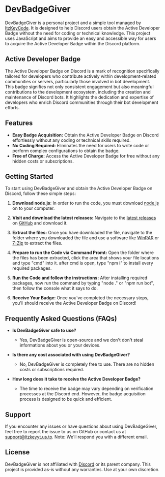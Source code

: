 # DevBadgeGiver

DevBadgeGiver is a personal project and a simple tool managed by [ItzKeyCode](https://github.com/ItzKeyHeyHeymanCode). It is designed to help Discord users obtain the Active Developer Badge without the need for coding or technical knowledge. This project uses JavaScript and aims to provide an easy and accessible way for users to acquire the Active Developer Badge within the Discord platform.

## Active Developer Badge

The Active Developer Badge on Discord is a mark of recognition specifically tailored for developers who contribute actively within development-related communities or servers, particularly those involved in bot development. This badge signifies not only consistent engagement but also meaningful contributions to the development ecosystem, including the creation and maintenance of Discord bots. It highlights the dedication and expertise of developers who enrich Discord communities through their bot development efforts.

## Features

- **Easy Badge Acquisition:** Obtain the Active Developer Badge on Discord effortlessly without any coding or technical skills required.
- **No Coding Required:** Eliminates the need for users to write code or perform complex configurations to obtain the badge.
- **Free of Charge:** Access the Active Developer Badge for free without any hidden costs or subscriptions.

## Getting Started

To start using DevBadgeGiver and obtain the Active Developer Badge on Discord, follow these simple steps:

1. **Download node.js:** In order to run the code, you must download [node.js](https://nodejs.org/en/download/) on to your computer.

2. **Visit and download the latest releases:** Navigate to the [latest releases](https://github.com/ItzKeyHeyHeymanCode/DevBadgeGiver/releases/latest) on [GitHub](https://github.com) and download it.

3. **Extract the files:** Once you have downloaded the file, navigate to the folder where you downloaded the file and use a software like [WinRAR](https://www.rarlab.com/download.htm) or [7-Zip](https://7-zip.org/download.html) to extract the files.

4. **Prepare to run the Code via Command Promt:** Open the folder where the files has been extracted, click the area that shows your file locations and type "cmd" into it. after cmd is open, type "npm i" to install every required packages.

5. **Run the Code and follow the instructions:** After installing required packages, now run the command by typing "node ." or "npm run bot", then follow the console what it says to do.

6. **Receive Your Badge:** Once you've completed the necessary steps, you'll should receive the Active Developer Badge on Discord!

## Frequently Asked Questions (FAQs)

- **Is DevBadgeGiver safe to use?**
  - Yes, DevBadgeGiver is open-source and we don't don't steal informations about you or your devices.

- **Is there any cost associated with using DevBadgeGiver?**
  - No, DevBadgeGiver is completely free to use. There are no hidden costs or subscriptions required.

- **How long does it take to receive the Active Developer Badge?**
  - The time to receive the badge may vary depending on verification processes at the Discord end. However, the badge acquisition process is designed to be quick and efficient.

## Support

If you encounter any issues or have questions about using DevBadgeGiver, feel free to report the issue to us on GitHub or contact us at [support@itzkeyyt.us.to](mailto:support@itzkeyyt.us.to). Note: We'll respond you with a different email.

## License

DevBadgeGiver is not affiliated with [Discord](https://discord.com) or its parent company. This project is provided as-is without any warranties. Use at your own discretion.

